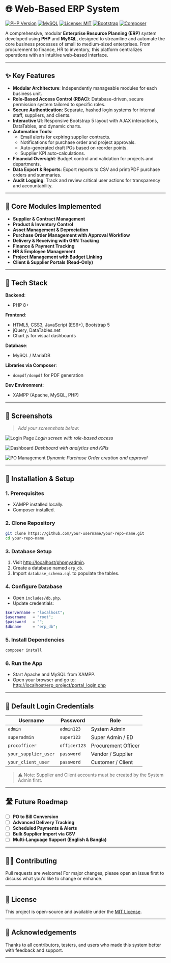# 🌐 Web-Based ERP System

[![PHP Version](https://img.shields.io/badge/PHP-8.0+-blue.svg)](https://www.php.net/)
[![MySQL](https://img.shields.io/badge/MySQL-MariaDB%20Compatible-blue.svg)](https://www.mysql.com/)
[![License: MIT](https://img.shields.io/badge/License-MIT-yellow.svg)](https://opensource.org/licenses/MIT)
[![Bootstrap](https://img.shields.io/badge/Bootstrap-5-blueviolet)](https://getbootstrap.com/)
[![Composer](https://img.shields.io/badge/Composer-Enabled-orange)](https://getcomposer.org/)

A comprehensive, modular **Enterprise Resource Planning (ERP)** system developed using **PHP** and **MySQL**, designed to streamline and automate the core business processes of small to medium-sized enterprises. From procurement to finance, HR to inventory, this platform centralizes operations with an intuitive web-based interface.

---

## ✨ Key Features

- **Modular Architecture**: Independently manageable modules for each business unit.
- **Role-Based Access Control (RBAC)**: Database-driven, secure permission system tailored to specific roles.
- **Secure Authentication**: Separate, hashed login systems for internal staff, suppliers, and clients.
- **Interactive UI**: Responsive Bootstrap 5 layout with AJAX interactions, DataTables, and dynamic charts.
- **Automation Tools**:
  - Email alerts for expiring supplier contracts.
  - Notifications for purchase order and project approvals.
  - Auto-generated draft POs based on reorder points.
  - Supplier KPI auto-calculations.
- **Financial Oversight**: Budget control and validation for projects and departments.
- **Data Export & Reports**: Export reports to CSV and print/PDF purchase orders and summaries.
- **Audit Logging**: Track and review critical user actions for transparency and accountability.

---

## 🧩 Core Modules Implemented

- **Supplier & Contract Management**
- **Product & Inventory Control**
- **Asset Management & Depreciation**
- **Purchase Order Management with Approval Workflow**
- **Delivery & Receiving with GRN Tracking**
- **Finance & Payment Tracking**
- **HR & Employee Management**
- **Project Management with Budget Linking**
- **Client & Supplier Portals (Read-Only)**

---

## 🚀 Tech Stack

**Backend**:  
- PHP 8+

**Frontend**:  
- HTML5, CSS3, JavaScript (ES6+), Bootstrap 5  
- jQuery, DataTables.net  
- Chart.js for visual dashboards

**Database**:  
- MySQL / MariaDB

**Libraries via Composer**:  
- `dompdf/dompdf` for PDF generation

**Dev Environment**:  
- XAMPP (Apache, MySQL, PHP)

---

## 📸 Screenshots

> *Add your screenshots below:*

![Login Page](screenshots/login.png)
*Login screen with role-based access*

![Dashboard](screenshots/dashboard.png)
*Dashboard with analytics and KPIs*

![PO Management](screenshots/po.png)
*Dynamic Purchase Order creation and approval*

---

## 🔧 Installation & Setup

### 1. Prerequisites
- XAMPP installed locally.
- Composer installed.

### 2. Clone Repository

```bash
git clone https://github.com/your-username/your-repo-name.git
cd your-repo-name
```

### 3. Database Setup
1. Visit [http://localhost/phpmyadmin](http://localhost/phpmyadmin).
2. Create a database named `erp_db`.
3. Import `database_schema.sql` to populate the tables.

### 4. Configure Database
- Open `includes/db.php`.
- Update credentials:

```php
$servername = "localhost";
$username   = "root";
$password   = "";
$dbname     = "erp_db";
```

### 5. Install Dependencies

```bash
composer install
```

### 6. Run the App
- Start Apache and MySQL from XAMPP.
- Open your browser and go to:  
  [http://localhost/erp_project/portal_login.php](http://localhost/erp_project/portal_login.php)

---

## 🔑 Default Login Credentials

| Username        | Password   | Role               |
|-----------------|------------|--------------------|
| `admin`         | `admin123` | System Admin       |
| `superadmin`    | `super123` | Super Admin / ED   |
| `procofficer`   | `officer123` | Procurement Officer |
| `your_supplier_user` | `password` | Vendor / Supplier   |
| `your_client_user`   | `password` | Customer / Client   |

> ⚠️ Note: Supplier and Client accounts must be created by the System Admin first.

---

## 🛣️ Future Roadmap

- [ ] **PO to Bill Conversion**
- [ ] **Advanced Delivery Tracking**
- [ ] **Scheduled Payments & Alerts**
- [ ] **Bulk Supplier Import via CSV**
- [ ] **Multi-Language Support (English & Bangla)**

---

## 🧑‍💻 Contributing

Pull requests are welcome! For major changes, please open an issue first to discuss what you’d like to change or enhance.

---

## 📄 License

This project is open-source and available under the [MIT License](LICENSE).

---

## 🙌 Acknowledgements

Thanks to all contributors, testers, and users who made this system better with feedback and support.

---
